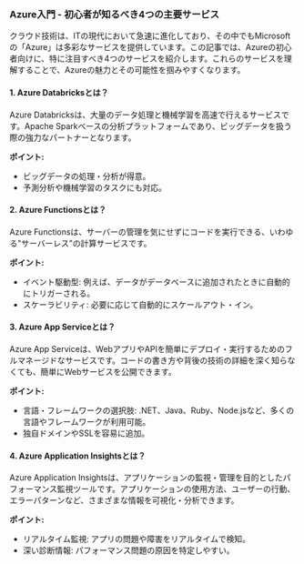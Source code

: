### Azure入門 - 初心者が知るべき4つの主要サービス

クラウド技術は、ITの現代において急速に進化しており、その中でもMicrosoftの「Azure」は多彩なサービスを提供しています。この記事では、Azureの初心者向けに、特に注目すべき4つのサービスを紹介します。これらのサービスを理解することで、Azureの魅力とその可能性を掴みやすくなります。

#### 1. Azure Databricksとは？
Azure Databricksは、大量のデータ処理と機械学習を高速で行えるサービスです。Apache Sparkベースの分析プラットフォームであり、ビッグデータを扱う際の強力なパートナーとなります。

**ポイント:**
- ビッグデータの処理・分析が得意。
- 予測分析や機械学習のタスクにも対応。

#### 2. Azure Functionsとは？
Azure Functionsは、サーバーの管理を気にせずにコードを実行できる、いわゆる"サーバーレス"の計算サービスです。

**ポイント:**
- イベント駆動型: 例えば、データがデータベースに追加されたときに自動的にトリガーされる。
- スケーラビリティ: 必要に応じて自動的にスケールアウト・イン。

#### 3. Azure App Serviceとは？
Azure App Serviceは、WebアプリやAPIを簡単にデプロイ・実行するためのフルマネージドなサービスです。コードの書き方や背後の技術の詳細を深く知らなくても、簡単にWebサービスを公開できます。

**ポイント:**
- 言語・フレームワークの選択肢: .NET、Java、Ruby、Node.jsなど、多くの言語やフレームワークが利用可能。
- 独自ドメインやSSLを容易に追加。

#### 4. Azure Application Insightsとは？
Azure Application Insightsは、アプリケーションの監視・管理を目的としたパフォーマンス監視ツールです。アプリケーションの使用方法、ユーザーの行動、エラーパターンなど、さまざまな情報を可視化・分析できます。

**ポイント:**
- リアルタイム監視: アプリの問題や障害をリアルタイムで検知。
- 深い診断情報: パフォーマンス問題の原因を特定しやすい。